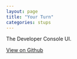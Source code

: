 ```yaml
---
layout: page
title: "Your Turn"
categories: stups
---
```


The Developer Console UI.

[View on Github](https://github.com/zalando-stups/yourturn)